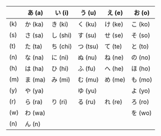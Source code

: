 |     | あ (a)  | い (i)   | う (u)   | え (e)  | お (o)  |
|-----|--------|---------|---------|--------|--------|
| (k) | か (ka) | き (ki)  | く (ku)  | け (ke) | こ (ko) |
| (s) | さ (sa) | し (shi) | す (su)  | せ (se) | そ (so) |
| (t) | た (ta) | ち (chi) | つ (tsu) | て (te) | と (to) |
| (n) | な (na) | に (ni)  | ぬ (nu)  | ね (ne) | の (no) |
| (h) | は (ha) | ひ (hi)  | ふ (fu)  | へ (he) | ほ (ho) |
| (m) | ま (ma) | み (mi)  | む (mu)  | め (me) | も (mo) |
| (y) | や (ya) |         | ゆ (yu)  |        | よ (yo) |
| (r) | ら (ra) | り (ri)  | る (ru)  | れ (re) | ろ (ro) |
| (w) | わ (wa) |         |         |        | を (wo) |
| (n) | ん (n)  |         |         |        |        |
